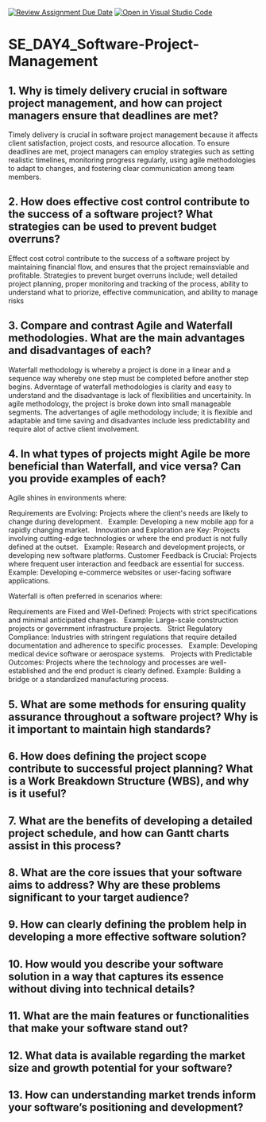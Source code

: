 [![Review Assignment Due Date](https://classroom.github.com/assets/deadline-readme-button-22041afd0340ce965d47ae6ef1cefeee28c7c493a6346c4f15d667ab976d596c.svg)](https://classroom.github.com/a/9pw6JKcu)
[![Open in Visual Studio Code](https://classroom.github.com/assets/open-in-vscode-2e0aaae1b6195c2367325f4f02e2d04e9abb55f0b24a779b69b11b9e10269abc.svg)](https://classroom.github.com/online_ide?assignment_repo_id=18648621&assignment_repo_type=AssignmentRepo)
# SE_DAY4_Software-Project-Management
## 1. Why is timely delivery crucial in software project management, and how can project managers ensure that deadlines are met?
Timely delivery is crucial in software project management because it affects client satisfaction, project costs, and resource allocation. To ensure deadlines are met, project managers can employ strategies such as setting realistic timelines, monitoring progress regularly, using agile methodologies to adapt to changes, and fostering clear communication among team members.
## 2. How does effective cost control contribute to the success of a software project? What strategies can be used to prevent budget overruns?
Effect cost cotrol contribute to the success of a software project by maintaining financial flow, and ensures that the project remainsviable and profitable. Strategies to prevent burget overruns include; well detailed project planning, proper monitoring and tracking of the process, ability to understand what to priorize, effective communication, and ability to manage risks 
## 3. Compare and contrast Agile and Waterfall methodologies. What are the main advantages and disadvantages of each?
Waterfall methodology is whereby a project is done in a linear and a sequence way whereby one step must be completed before another step begins. Adverntage of waterfall methodologies is clarity and easy to understand and the disadvantage is lack of flexibilities and uncertainity. In agile methodology, the project is broke down into small manageable segments. The advertanges of agile methodology include; it is flexible and adaptable and time saving and disadvantes include less predictability and require alot of active client involvement. 
## 4. In what types of projects might Agile be more beneficial than Waterfall, and vice versa? Can you provide examples of each?
Agile shines in environments where:

Requirements are Evolving:
Projects where the client's needs are likely to change during development.   
Example: Developing a new mobile app for a rapidly changing market.   
Innovation and Exploration are Key:
Projects involving cutting-edge technologies or where the end product is not fully defined at the outset.   
Example: Research and development projects, or developing new software platforms.
Customer Feedback is Crucial:
Projects where frequent user interaction and feedback are essential for success.   
Example: Developing e-commerce websites or user-facing software applications.

Waterfall is often preferred in scenarios where:

Requirements are Fixed and Well-Defined:
Projects with strict specifications and minimal anticipated changes.   
Example: Large-scale construction projects or government infrastructure projects.   
Strict Regulatory Compliance:
Industries with stringent regulations that require detailed documentation and adherence to specific processes.   
Example: Developing medical device software or aerospace systems.   
Projects with Predictable Outcomes:
Projects where the technology and processes are well-established and the end product is clearly defined.
Example: Building a bridge or a standardized manufacturing process.  

## 5. What are some methods for ensuring quality assurance throughout a software project? Why is it important to maintain high standards?
## 6. How does defining the project scope contribute to successful project planning? What is a Work Breakdown Structure (WBS), and why is it useful?
## 7. What are the benefits of developing a detailed project schedule, and how can Gantt charts assist in this process?
## 8. What are the core issues that your software aims to address? Why are these problems significant to your target audience?
## 9. How can clearly defining the problem help in developing a more effective software solution?
## 10. How would you describe your software solution in a way that captures its essence without diving into technical details?
## 11. What are the main features or functionalities that make your software stand out?
## 12. What data is available regarding the market size and growth potential for your software?
## 13. How can understanding market trends inform your software’s positioning and development?
